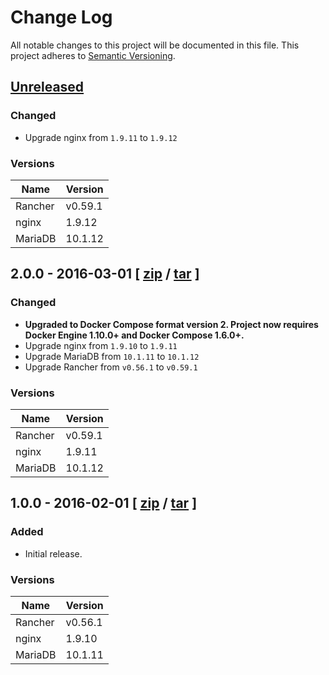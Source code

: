 # Change Log

All notable changes to this project will be documented in this file.
This project adheres to [Semantic Versioning](http://semver.org/).


## [Unreleased](https://github.com/weahead/rancher-server/compare/v2.0.0...HEAD)


### Changed

- Upgrade nginx from `1.9.11` to `1.9.12`


### Versions

| Name    | Version |
| ------- | ------- |
| Rancher | v0.59.1 |
| nginx   | 1.9.12  |
| MariaDB | 10.1.12 |


## 2.0.0 - 2016-03-01 \[ [zip](https://github.com/weahead/rancher-server/archive/v2.0.0.zip) / [tar](https://github.com/weahead/rancher-server/archive/v2.0.0.tar.gz) \]


### Changed

- **Upgraded to Docker Compose format version 2. Project now requires Docker
  Engine 1.10.0+ and Docker Compose 1.6.0+.**
- Upgrade nginx from `1.9.10` to `1.9.11`
- Upgrade MariaDB from `10.1.11` to `10.1.12`
- Upgrade Rancher from `v0.56.1` to `v0.59.1`


### Versions

| Name    | Version |
| ------- | ------- |
| Rancher | v0.59.1 |
| nginx   | 1.9.11  |
| MariaDB | 10.1.12 |


## 1.0.0 - 2016-02-01 \[ [zip](https://github.com/weahead/rancher-server/archive/v1.0.0.zip) / [tar](https://github.com/weahead/rancher-server/archive/v1.0.0.tar.gz) \]


### Added

- Initial release.


### Versions

| Name    | Version |
| ------- | ------- |
| Rancher | v0.56.1 |
| nginx   | 1.9.10  |
| MariaDB | 10.1.11 |
